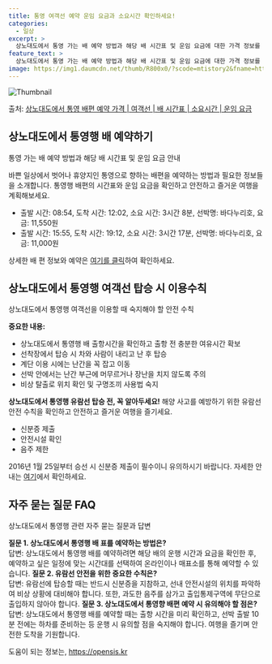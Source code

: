 ```yaml
---
title: 통영 여객선 예약 운임 요금과 소요시간 확인하세요!
categories:
  - 일상
excerpt: >
  상노대도에서 통영 가는 배 예약 방법과 해당 배 시간표 및 운임 요금에 대한 가격 정보를 안내 드리겠습니다. 안전하고 재밋는 통영행 여행을 위해 아래 정보 참고하시기 바랍니다. 통영행 배편 예약하기 👈 클릭상노대도에서 통영행 배 시간표출발 시간도착 시간소요 시간선박명요금08:5412:023시간 8분바다누리호11,550원15:5519:123시간 17분바다누리호11,000원통영행 배편 예약하기 👈 클릭상노대도에서 통영행 여객선 탑승 시 이용수칙여객선을 탑승하기 전에 꼭 숙지해야 할 안전 수칙을 알아보겠습니다. 중요한 내용: 1) 상노대도에서 통영행 배 출항시간을 확인하고, 출항 전 충분한 여유시간 확보 2) 선착장에서 탑승 시 차와 사람이 내리고 난 후 탑승 3) 계단 이용 시에는 난간을 꼭 잡고 이동 4)..
feature_text: >
  상노대도에서 통영 가는 배 예약 방법과 해당 배 시간표 및 운임 요금에 대한 가격 정보를 안내 드리겠습니다. 안전하고 재밋는 통영행 여행을 위해 아래 정보 참고하시기 바랍니다. 통영행 배편 예약하기 👈 클릭상노대도에서 통영행 배 시간표출발 시간도착 시간소요 시간선박명요금08:5412:023시간 8분바다누리호11,550원15:5519:123시간 17분바다누리호11,000원통영행 배편 예약하기 👈 클릭상노대도에서 통영행 여객선 탑승 시 이용수칙여객선을 탑승하기 전에 꼭 숙지해야 할 안전 수칙을 알아보겠습니다. 중요한 내용: 1) 상노대도에서 통영행 배 출항시간을 확인하고, 출항 전 충분한 여유시간 확보 2) 선착장에서 탑승 시 차와 사람이 내리고 난 후 탑승 3) 계단 이용 시에는 난간을 꼭 잡고 이동 4)..
image: https://img1.daumcdn.net/thumb/R800x0/?scode=mtistory2&fname=https%3A%2F%2Fblog.kakaocdn.net%2Fdn%2FVER5e%2FbtsHB4TXONg%2Fra4dkZK6Z8R6BOGUlDhyU1%2Fimg.webp
---
```


![Thumbnail](https://img1.daumcdn.net/thumb/R800x0/?scode=mtistory2&fname=https%3A%2F%2Fblog.kakaocdn.net%2Fdn%2FVER5e%2FbtsHB4TXONg%2Fra4dkZK6Z8R6BOGUlDhyU1%2Fimg.webp)

<p>출처: <a href="https://opensis.kr/entry/%EC%83%81%EB%85%B8%EB%8C%80%EB%8F%84%EC%97%90%EC%84%9C-%ED%86%B5%EC%98%81-%EB%B0%B0%ED%8E%B8-%EC%98%88%EC%95%BD-%EA%B0%80%EA%B2%A9-%EC%97%AC%EA%B0%9D%EC%84%A0-%EB%B0%B0-%EC%8B%9C%EA%B0%84%ED%91%9C-%EC%86%8C%EC%9A%94%EC%8B%9C%EA%B0%84-%EC%9A%B4%EC%9E%84-%EC%9A%94%EA%B8%88" rel="dofollow">상노대도에서 통영 배편 예약 가격 | 여객선 | 배 시간표 | 소요시간 | 운임 요금</a> </p>

## 상노대도에서 통영행 배 예약하기

통영 가는 배 예약 방법과 해당 배 시간표 및 운임 요금 안내

바쁜 일상에서 벗어나 휴양지인 통영으로 향하는 배편을 예약하는 방법과 필요한 정보들을 소개합니다. 통영행 배편의 시간표와 운임 요금을
확인하고 안전하고 즐거운 여행을 계획해보세요.

  * 출발 시간: 08:54, 도착 시간: 12:02, 소요 시간: 3시간 8분, 선박명: 바다누리호, 요금: 11,550원
  * 출발 시간: 15:55, 도착 시간: 19:12, 소요 시간: 3시간 17분, 선박명: 바다누리호, 요금: 11,000원

상세한 배 편 정보와 예약은 [여기를 클릭](https://www.sunro.co.kr/booking/url_id=123)하여 확인하세요.

## 상노대도에서 통영행 여객선 탑승 시 이용수칙

상노대도에서 통영행 여객선을 이용할 때 숙지해야 할 안전 수칙

**중요한 내용:**

  * 상노대도에서 통영행 배 출항시간을 확인하고 출항 전 충분한 여유시간 확보
  * 선착장에서 탑승 시 차와 사람이 내리고 난 후 탑승
  * 계단 이용 시에는 난간을 꼭 잡고 이동
  * 선박 안에서는 난간 부근에 머무르거나 장난을 치지 않도록 주의
  * 비상 탈출로 위치 확인 및 구명조끼 사용법 숙지

**상노대도에서 통영행 유람선 탑승 전, 꼭 알아두세요!** 해양 사고를 예방하기 위한 유람선 안전 수칙을 확인하고 안전하고 즐거운 여행을
즐기세요.

  * 신분증 제출
  * 안전시설 확인
  * 음주 제한

2016년 1월 25일부터 승선 시 신분증 제출이 필수이니 유의하시기 바랍니다. 자세한 안내는
[여기](https://www.sunro.co.kr/safety/url_id=456)에서 확인하세요.

## 자주 묻는 질문 FAQ

상노대도에서 통영행 관련 자주 묻는 질문과 답변

**질문 1. 상노대도에서 통영행 배 표를 예약하는 방법은?**  
답변: 상노대도에서 통영행 배를 예약하려면 해당 배의 운행 시간과 요금을 확인한 후, 예약하고 싶은 일정에 맞는 시간대를 선택하여 온라인이나
매표소를 통해 예약할 수 있습니다. **질문 2. 유람선 안전을 위한 중요한 수칙은?**  
답변: 유람선에 탑승할 때는 반드시 신분증을 지참하고, 선내 안전시설의 위치를 파악하여 비상 상황에 대비해야 합니다. 또한, 과도한 음주를
삼가고 출입통제구역에 무단으로 출입하지 않아야 합니다. **질문 3. 상노대도에서 통영향 배편 예약 시 유의해야 할 점은?**  
답변: 상노대도에서 통영행 배를 예약할 때는 출항 시간을 미리 확인하고, 선박 출발 10분 전에는 하차를 준비하는 등 운행 시 유의할 점을
숙지해야 합니다. 여행을 즐기며 안전한 도착을 기원합니다.

 

도움이 되는 정보는, <a href="https://opensis.kr" rel="dofollow">https://opensis.kr</a>


